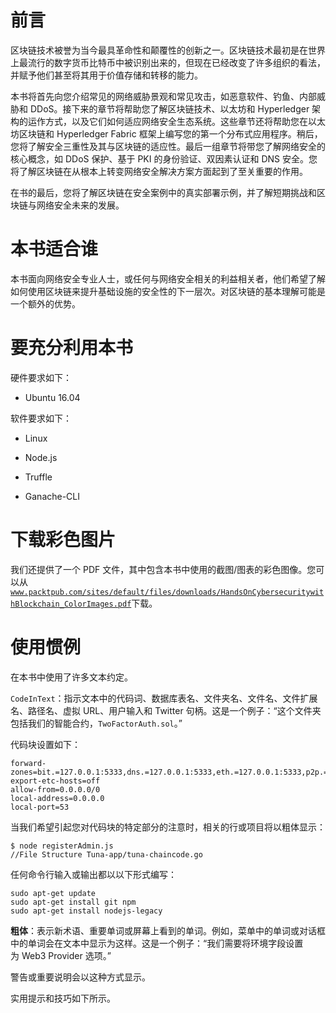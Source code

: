 # 前言

区块链技术被誉为当今最具革命性和颠覆性的创新之一。区块链技术最初是在世界上最流行的数字货币比特币中被识别出来的，但现在已经改变了许多组织的看法，并赋予他们甚至将其用于价值存储和转移的能力。

本书将首先向您介绍常见的网络威胁景观和常见攻击，如恶意软件、钓鱼、内部威胁和 DDoS。接下来的章节将帮助您了解区块链技术、以太坊和 Hyperledger 架构的运作方式，以及它们如何适应网络安全生态系统。这些章节还将帮助您在以太坊区块链和 Hyperledger Fabric 框架上编写您的第一个分布式应用程序。稍后，您将了解安全三重性及其与区块链的适应性。最后一组章节将带您了解网络安全的核心概念，如 DDoS 保护、基于 PKI 的身份验证、双因素认证和 DNS 安全。您将了解区块链在从根本上转变网络安全解决方案方面起到了至关重要的作用。

在书的最后，您将了解区块链在安全案例中的真实部署示例，并了解短期挑战和区块链与网络安全未来的发展。

# 本书适合谁

本书面向网络安全专业人士，或任何与网络安全相关的利益相关者，他们希望了解如何使用区块链来提升基础设施的安全性的下一层次。对区块链的基本理解可能是一个额外的优势。

# 要充分利用本书

硬件要求如下：

+   Ubuntu 16.04

软件要求如下：

+   Linux

+   Node.js

+   Truffle

+   Ganache-CLI

# 下载彩色图片

我们还提供了一个 PDF 文件，其中包含本书中使用的截图/图表的彩色图像。您可以从[`www.packtpub.com/sites/default/files/downloads/HandsOnCybersecuritywithBlockchain_ColorImages.pdf`](https://www.packtpub.com/sites/default/files/downloads/HandsOnCybersecuritywithBlockchain_ColorImages.pdf)下载。

# 使用惯例

在本书中使用了许多文本约定。

`CodeInText`：指示文本中的代码词、数据库表名、文件夹名、文件名、文件扩展名、路径名、虚拟 URL、用户输入和 Twitter 句柄。这是一个例子：“这个文件夹包括我们的智能合约，`TwoFactorAuth.sol`。”

代码块设置如下：

```
forward-zones=bit.=127.0.0.1:5333,dns.=127.0.0.1:5333,eth.=127.0.0.1:5333,p2p.=127.0.0.1:5333
export-etc-hosts=off
allow-from=0.0.0.0/0
local-address=0.0.0.0
local-port=53
```

当我们希望引起您对代码块的特定部分的注意时，相关的行或项目将以粗体显示：

```
$ node registerAdmin.js 
//File Structure Tuna-app/tuna-chaincode.go 
```

任何命令行输入或输出都以以下形式编写：

```
sudo apt-get update
sudo apt-get install git npm
sudo apt-get install nodejs-legacy
```

**粗体**：表示新术语、重要单词或屏幕上看到的单词。例如，菜单中的单词或对话框中的单词会在文本中显示为这样。这是一个例子：“我们需要将环境字段设置为 Web3 Provider 选项。”

警告或重要说明会以这种方式显示。

实用提示和技巧如下所示。
